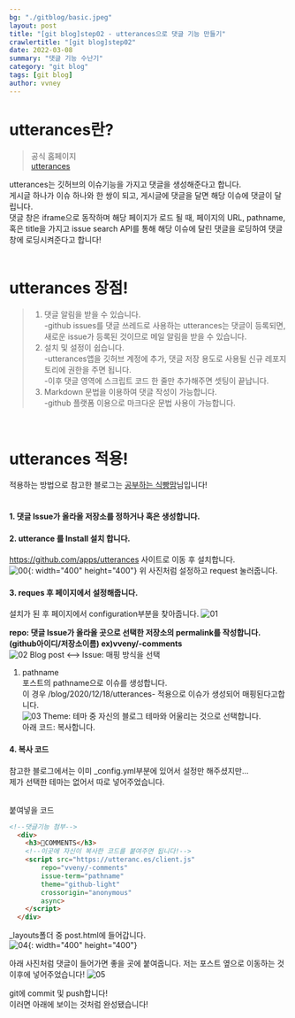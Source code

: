 ```yaml
---
bg: "./gitblog/basic.jpeg"
layout: post
title: "[git blog]step02 - utterances으로 댓글 기능 만들기"
crawlertitle: "[git blog]step02"
date: 2022-03-08
summary: "댓글 기능 수난기"
category: "git blog"
tags: [git blog]
author: vvney
---
```


# utterances란?
> 공식 홈페이지<br>
    [utterances](https://utteranc.es/) 

utterances는 깃허브의 이슈기능을 가지고 댓글을 생성해준다고 합니다.<br>
게시글 하나가 이슈 하나와 한 쌍이 되고, 게시글에 댓글을 달면 해당 이슈에 댓글이 달립니다.<br>
댓글 창은 iframe으로 동작하며 해당 페이지가 로드 될 때, 페이지의 URL, pathname, 혹은 title을 가지고 issue search API를 통해 해당 이슈에 달린 댓글을 로딩하여 댓글 창에 로딩시켜준다고 합니다!  
<br>

# utterances 장점!
>1. 댓글 알림을 받을 수 있습니다.  
 -github issues를 댓글 쓰레드로 사용하는 utterances는 댓글이 등록되면,  
 새로운 issue가 등록된 것이므로 메일 알림을 받을 수 있습니다.<br>
>2. 설치 및 설정이 쉽습니다.  
-utterances앱을 깃허브 계정에 추가, 댓글 저장 용도로 사용될 신규 레포지토리에 권한을 주면 됩니다.  
-이후 댓글 영역에 스크립트 코드 한 줄만 추가해주면 셋팅이 끝납니다.
>3. Markdown 문법을 이용하여 댓글 작성이 가능합니다.  
-github 플랫폼 이용으로 마크다운 문법 사용이 가능합니다.  

<br>

# utterances 적용!
적용하는 방법으로 참고한 블로그는 [공부하는 식빵맘](https://ansohxxn.github.io/blog/utterances/)님입니다!
<br><br>

#### 1. 댓글 Issue가 올라올 저장소를 정하거나 혹은 생성합니다.  

#### 2. utterance 를 Install 설치 합니다.
<https://github.com/apps/utterances> 사이트로 이동 후 설치합니다.  
![00](/assets/images/gitblog/22-03-08/00.png){: width="400" height="400"}
위 사진처럼 설정하고 request 눌러줍니다.<br>

#### 3. reques 후 페이지에서 설정해줍니다.
설치가 된 후 페이지에서 configuration부분을 찾아줍니다. 
![01](/assets/images/gitblog/22-03-08/01.png)

**repo: 댓글 Issue가 올라올 곳으로 선택한 저장소의 permalink를 작성합니다.(github아이디/저장소이름)
ex)vveny/-comments** <br>
![02](/assets/images/gitblog/22-03-08/02.png)
Blog post <–> Issue: 매핑 방식을 선택
1. pathname  
포스트의 pathname으로 이슈를 생성합니다.  
이 경우 /blog/2020/12/18/utterances- 적용으로 이슈가 생성되어 매핑된다고합니다.  
![03](/assets/images/gitblog/22-03-08/03.png)
Theme: 테마 중 자신의 블로그 테마와 어울리는 것으로 선택합니다.  
아래 코드: 복사합니다.

#### 4. 복사 코드
참고한 블로그에서는 이미 _config.yml부분에 있어서 설정만 해주셨지만...  
제가 선택한 테마는 없어서 따로 넣어주었습니다.  
<br>

붙여넣을 코드  
~~~markdown
<!--댓글기능 첨부-->
  <div>
    <h3>🙌COMMENTS</h3>
    <!--이곳에 자신이 복사한 코드를 붙여주면 됩니다!-->
    <script src="https://utteranc.es/client.js"
        repo="vveny/-comments"
        issue-term="pathname"
        theme="github-light"
        crossorigin="anonymous"
        async>
    </script>
  </div>
~~~  

_layouts폴더 중 post.html에 들어갑니다.  
![04](/assets/images/gitblog/22-03-08/04.png){: width="400" height="400"}
<br>

아래 사진처럼 댓글이 들어가면 좋을 곳에 붙여줍니다.
저는 포스트 옆으로 이동하는 것 이후에 넣어주었습니다!
![05](/assets/images/gitblog/22-03-08/05.png)

git에 commit 및 push합니다!  
이러면 아래에 보이는 것처럼 완성됐습니다!